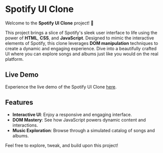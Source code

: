 # Spotify UI Clone

Welcome to the **Spotify UI Clone** project! 🎵

This project brings a slice of Spotify's sleek user interface to life using the power of **HTML**, **CSS**, and **JavaScript**. Designed to mimic the interactive elements of Spotify, this clone leverages **DOM manipulation** techniques to create a dynamic and engaging experience. Dive into a beautifully crafted UI where you can explore songs and albums just like you would on the real platform.

## Live Demo

Experience the live demo of the Spotify UI Clone [here](https://spotifybygx.freewebhostmost.com/).

## Features

- **Interactive UI**: Enjoy a responsive and engaging interface.
- **DOM Mastery**: See how JavaScript powers dynamic content and interactions.
- **Music Exploration**: Browse through a simulated catalog of songs and albums.


Feel free to explore, tweak, and build upon this project!
